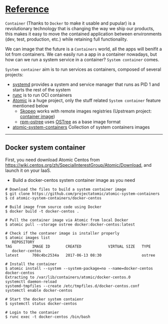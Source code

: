 # [Reference](http://www.projectatomic.io/blog/2016/09/intro-to-system-containers/)
`Container` (Thanks to `Docker` to make it usable and pupular) is a revolutionary technology that is changing the way we ship our products, this makes it easy to move the contained application between environments (dev, test, production, etc.) while retaining full functionality.


We can image that the future is a `Containers` world, all the apps will benifit a lot from containers. We can easily run a app in a container nowadays, but how can we run a system service in a container? `System container` comes.

`System container` aim is to run services as containers, composed of several projects: 
- [systemd](https://github.com/systemd/systemd) provides a system and service manager that runs as PID 1 and starts the rest of the system
- [runc](https://github.com/opencontainers/runc) is to run OCI containers
- [Atomic](https://github.com/projectatomic/atomic) is a huge project, only the stuff related `System container` feature mentioned below
  - [Skopeo](https://github.com/projectatomic/skopeo) works with remote images registries (Upstream project: [container image](https://github.com/containers/image))
  - [rpm-ostree](https://github.com/projectatomic/rpm-ostree) uses [OSTree](https://ostree.readthedocs.io/en/latest/) as a base image format
- [atomic-system-containers](https://github.com/projectatomic/atomic-system-containers) Collection of system containers images
---

## Docker system container
First, you need download Atomic Centos from https://wiki.centos.org/zh/SpecialInterestGroup/Atomic/Download, and launch it on your IaaS.
- Build a docker-centos system container image as you need

```
# Download the files to build a system container image
$ git clone https://github.com/projectatomic/atomic-system-containers
$ cd atomic-system-containers/docker-centos

# Build image from source code using Docker
$ docker build -t docker-centos .

# Pull the container image via Atomic from local Docker
$ atomic pull --storage ostree docker:docker-centos:latest

# Check if the contaner image is installer properly
$ atomic images list
   REPOSITORY                                                                       TAG         IMAGE ID       CREATED            VIRTUAL SIZE   TYPE
   docker-centos                                                                    latest      708c4bc2534a   2017-06-13 08:30                  ostree  

# Install the container
$ atomic install --system --system-package=no --name=docker-centos docker-centos
Extracting to /var/lib/containers/atomic/docker-centos.0
systemctl daemon-reload
systemd-tmpfiles --create /etc/tmpfiles.d/docker-centos.conf
systemctl enable docker-centos

# Start the docker system contaienr
$ systemctl status docker-centos

# Login to the contanier
$ runc exec -t docker-centos /bin/bash
```

